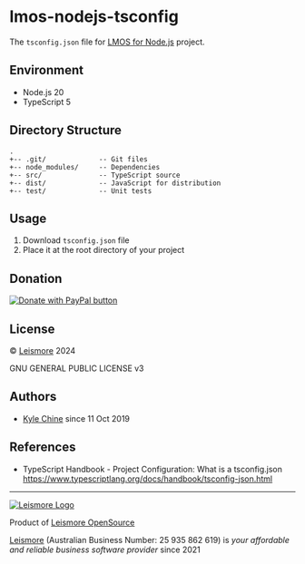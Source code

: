 # lmos-nodejs-tsconfig

The `tsconfig.json` file for [LMOS for Node.js](https://nodejs.lmos.leismore.org) project.

## Environment

* Node.js     20
* TypeScript  5

## Directory Structure

```
.
+-- .git/             -- Git files
+-- node_modules/     -- Dependencies
+-- src/              -- TypeScript source
+-- dist/             -- JavaScript for distribution
+-- test/             -- Unit tests
```

## Usage

1. Download `tsconfig.json` file
2. Place it at the root directory of your project

## Donation

[![Donate with PayPal button](https://www.paypalobjects.com/en_AU/i/btn/btn_donateCC_LG.gif "PayPal - The safer, easier way to pay online!")](https://www.paypal.com/donate/?hosted_button_id=7JP6Y2PKH3G8L)

## License

© [Leismore](https://www.leismore.co) 2024

GNU GENERAL PUBLIC LICENSE v3

## Authors

* [Kyle Chine](https://kyle-chine.leismore.co) since 11 Oct 2019

## References

* TypeScript Handbook - Project Configuration: What is a tsconfig.json <https://www.typescriptlang.org/docs/handbook/tsconfig-json.html>




---

[![Leismore Logo](https://logos.leismore.co/en/3-0-0/light/textual-margins.svg)](https://lmos.leismore.org)

Product of [Leismore OpenSource](https://lmos.leismore.org)

[Leismore](https://www.leismore.co) (Australian Business Number: 25 935 862 619) is *your affordable and reliable business software provider* since 2021
